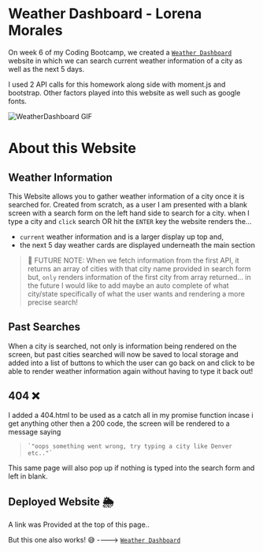 # Weather Dashboard - Lorena Morales

On week 6 of my Coding Bootcamp, we created a [`Weather Dashboard`](https://lorena-rm.github.io/Weather-Dashboard-Morales/) website in which we can search current weather information of a city as well as the next 5 days.

I used 2 API calls for this homework along side with moment.js and bootstrap. Other factors played into this website as well such as google fonts.

![WeatherDashboard GIF][gif]

[gif]: ./assets/images/Screen%20Recording.gif "Screen Recording of website"


# About this Website


## Weather Information

This Website allows you to gather weather information of a city once it is searched for. Created from scratch, as a user I am presented with a blank screen with a search form on the left hand side to search for a city. when I type a city and `click` search OR hit the `ENTER` key the website renders the...
* `current` weather information and is a larger display up top and,
* the next 5 day weather cards are displayed underneath the main section

> 📝 FUTURE NOTE: When we fetch information from the first API, it returns an array of cities with that city name provided in search form but, `only` renders information of the first city from array returned... in the future I would like to add maybe an auto complete of what city/state specifically of what the user wants and rendering a more precise search!

## Past Searches

When a city is searched, not only is information being rendered on the screen, but past cities searched will now be saved to local storage and added into a list of buttons to which the user can go back on and click to be able to render weather information again without having to type it back out!

## 404 ❌

I added a 404.html to be used as a catch all in my promise function incase i get anything other then a 200 code, the screen will be rendered to a message saying 

>     `"oops something went wrong, try typing a city like Denver etc.."`

This same page will also pop up if nothing is typed into the search form and left in blank.  

## Deployed Website 🌦

A link was Provided at the top of this page..

But this one also works! 😅 ----> [`Weather Dashboard`](https://lorena-rm.github.io/Weather-Dashboard-Morales/)